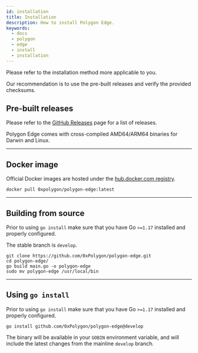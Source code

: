 ```yaml
---
id: installation
title: Installation
description: How to install Polygon Edge.
keywords:
  - docs
  - polygon
  - edge
  - install
  - installation
---
```


Please refer to the installation method more applicable to you.

Our recommendation is to use the pre-built releases and verify the provided checksums.

## Pre-built releases

Please refer to the [GitHub Releases](https://github.com/0xPolygon/polygon-edge/releases) page for a list of releases.

Polygon Edge comes with cross-compiled AMD64/ARM64 binaries for Darwin and Linux.

--- 

## Docker image

Official Docker images are hosted under the [hub.docker.com registry](https://hub.docker.com/r/0xpolygon/polygon-edge).

`docker pull 0xpolygon/polygon-edge:latest`

---

## Building from source

Prior to using `go install` make sure that you have Go `>=1.17` installed and properly configured.

The stable branch is `develop`.

```shell
git clone https://github.com/0xPolygon/polygon-edge.git
cd polygon-edge/
go build main.go -o polygon-edge
sudo mv polygon-edge /usr/local/bin
```

---

## Using `go install`

Prior to using `go install` make sure that you have Go `>=1.17` installed and properly configured.

`go install github.com/0xPolygon/polygon-edge@develop`

The binary will be available in your `GOBIN` environment variable, and will include the latest changes from the mainline `develop` branch.
